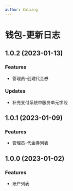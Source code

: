 ```yaml
---
author: Zuliang
---
```


# 钱包-更新日志



## 1.0.2 (2023-01-13)

### Features
* 管理员-创建代金券

### Updates
* 补充支付系统中服务单元字段



## 1.0.1 (2023-01-09)
### Features
* 管理员-代金券列表



## 1.0.0 (2023-01-02)
### Features
* 账户列表

[//]: # (### Fixes)

